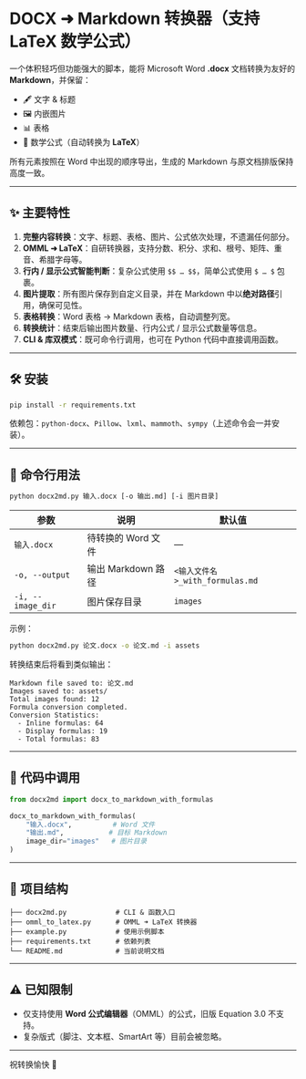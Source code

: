 # DOCX ➜ Markdown 转换器（支持 LaTeX 数学公式）

一个体积轻巧但功能强大的脚本，能将 Microsoft Word **.docx** 文档转换为友好的 **Markdown**，并保留：

- 🖋️ 文字 & 标题
- 🖼️ 内嵌图片
- 📊 表格
- 🧮 数学公式（自动转换为 **LaTeX**）

所有元素按照在 Word 中出现的顺序导出，生成的 Markdown 与原文档排版保持高度一致。

---

## ✨ 主要特性

1. **完整内容转换**：文字、标题、表格、图片、公式依次处理，不遗漏任何部分。
2. **OMML ➜ LaTeX**：自研转换器，支持分数、积分、求和、根号、矩阵、重音、希腊字母等。
3. **行内 / 显示公式智能判断**：复杂公式使用 `$$ … $$`，简单公式使用 `$ … $` 包裹。
4. **图片提取**：所有图片保存到自定义目录，并在 Markdown 中以**绝对路径**引用，确保可见性。
5. **表格转换**：Word 表格 → Markdown 表格，自动调整列宽。
6. **转换统计**：结束后输出图片数量、行内公式 / 显示公式数量等信息。
7. **CLI & 库双模式**：既可命令行调用，也可在 Python 代码中直接调用函数。

---

## 🛠️ 安装

```bash
pip install -r requirements.txt
```

依赖包：`python-docx`、`Pillow`、`lxml`、`mammoth`、`sympy`（上述命令会一并安装）。

---

## 🚀 命令行用法

```bash
python docx2md.py 输入.docx [-o 输出.md] [-i 图片目录]
```

| 参数 | 说明 | 默认值 |
|------|------|--------|
| `输入.docx` | 待转换的 Word 文件 | — |
| `-o, --output` | 输出 Markdown 路径 | `<输入文件名>_with_formulas.md` |
| `-i, --image_dir` | 图片保存目录 | `images` |

示例：

```bash
python docx2md.py 论文.docx -o 论文.md -i assets
```

转换结束后将看到类似输出：

```
Markdown file saved to: 论文.md
Images saved to: assets/
Total images found: 12
Formula conversion completed.
Conversion Statistics:
  - Inline formulas: 64
  - Display formulas: 19
  - Total formulas: 83
```

---

## 🐍 代码中调用

```python
from docx2md import docx_to_markdown_with_formulas

docx_to_markdown_with_formulas(
    "输入.docx",          # Word 文件
    "输出.md",           # 目标 Markdown
    image_dir="images"   # 图片目录
)
```

---

## 📁 项目结构

```
├── docx2md.py            # CLI & 函数入口
├── omml_to_latex.py      # OMML ➜ LaTeX 转换器
├── example.py            # 使用示例脚本
├── requirements.txt      # 依赖列表
└── README.md             # 当前说明文档
```

---

## ⚠️ 已知限制

- 仅支持使用 **Word 公式编辑器**（OMML）的公式，旧版 Equation 3.0 不支持。
- 复杂版式（脚注、文本框、SmartArt 等）目前会被忽略。


---

祝转换愉快 🎉
